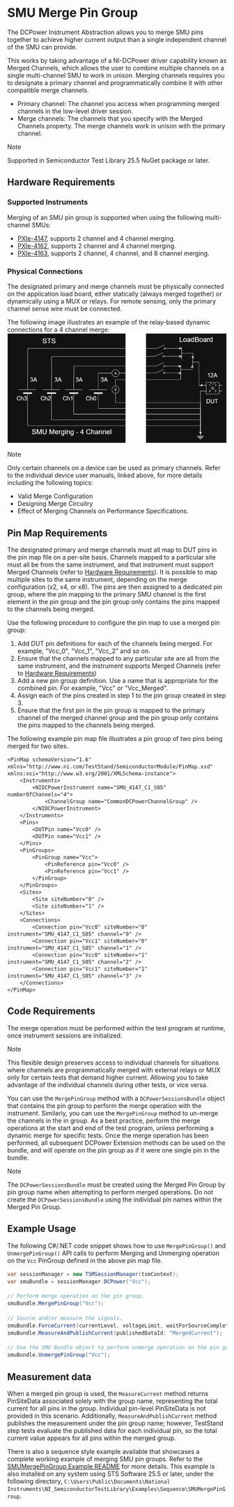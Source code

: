 # SMU Merge Pin Group

The DCPower Instrument Abstraction allows you to merge SMU pins together to achieve higher current output than a single independent channel of the SMU can provide.

This works by taking advantage of a NI-DCPower driver capability known as Merged Channels, which allows the user to combine multiple channels on a single multi-channel SMU to work in unison. Merging channels requires you to designate a primary channel and programmatically combine it with other compatible merge channels.

- Primary channel: The channel you access when programming merged channels in the low-level driver session.
- Merge channels: The channels that you specify with the Merged Channels property. The merge channels work in unison with the primary channel.

> [!NOTE]
> Supported in Semiconductor Test Library 25.5 NuGet package or later.

## Hardware Requirements

### Supported Instruments

Merging of an SMU pin group is supported when using the following multi-channel SMUs:

- [PXIe-4147](https://www.ni.com/docs/en-US/bundle/pxie-4147/page/merged-channels.html), supports 2 channel and 4 channel merging.
- [PXIe-4162](https://www.ni.com/docs/en-US/bundle/pxie-4162/page/merged-channels.html), supports 2 channel and 4 channel merging.
- [PXIe-4163](https://www.ni.com/docs/en-US/bundle/pxie-4163/page/merged-channels.html), supports 2 channel, 4 channel, and 8 channel merging.

### Physical Connections

The designated primary and merge channels must be physically connected on the application load board, either statically (always merged together) or dynamically using a MUX or relays.
For remote sensing, only the primary channel sense wire must be connected.

The following image illustrates an example of the relay-based dynamic connections for a 4 channel merge:
![SMUMergePinGroupSetup](../images/SMUMergePinGroupSetup.png)

> [!NOTE]
> Only certain channels on a device can be used as primary channels. Refer to the individual device user manuals, linked above, for more details including the following topics:
>
> - Valid Merge Configuration
> - Designing Merge Circuitry
> - Effect of Merging Channels on Performance Specifications.

## Pin Map Requirements

The designated primary and merge channels must all map to DUT pins in the pin map file on a per-site basis. Channels mapped to a particular site must all be from the same instrument, and that instrument must support Merged Channels (refer to [Hardware Requirements](#hardware-requirements)). It is possible to map multiple sites to the same instrument, depending on the merge configuration (x2, x4, or x8). The pins are then assigned to a dedicated pin group, where the pin mapping to the primary SMU channel is the first element in the pin group and the pin group only contains the pins mapped to the channels being merged.

Use the following procedure to configure the pin map to use a merged pin group:

1. Add DUT pin definitions for each of the channels being merged. For example, "Vcc_0", "Vcc_1", "Vcc_2" and so on.
2. Ensure that the channels mapped to any particular site are all from the same instrument, and the instrument supports Merged Channels (refer to [Hardware Requirements](#hardware-requirements))
3. Add a new pin group definition. Use a name that is appropriate for the combined pin. For example, "Vcc" or "Vcc_Merged".
4. Assign each of the pins created in step 1 to the pin group created in step 3.
5. Ensure that the first pin in the pin group is mapped to the primary channel of the merged channel group and the pin group only contains the pins mapped to the channels being merged.

The following example pin map file illustrates a pin group of two pins being merged for two sites.

```<?xml version="1.0" encoding="utf-8"?>
<PinMap schemaVersion="1.6" xmlns="http://www.ni.com/TestStand/SemiconductorModule/PinMap.xsd" xmlns:xsi="http://www.w3.org/2001/XMLSchema-instance">
    <Instruments>
        <NIDCPowerInstrument name="SMU_4147_C1_S05" numberOfChannels="4">
            <ChannelGroup name="CommonDCPowerChannelGroup" />
        </NIDCPowerInstrument>
    </Instruments>
    <Pins>
        <DUTPin name="Vcc0" />
        <DUTPin name="Vcc1" />
    </Pins>
    <PinGroups>
        <PinGroup name="Vcc">
            <PinReference pin="Vcc0" />
            <PinReference pin="Vcc1" />
        </PinGroup>
    </PinGroups>
    <Sites>
        <Site siteNumber="0" />
        <Site siteNumber="1" />
    </Sites>
    <Connections>
        <Connection pin="Vcc0" siteNumber="0" instrument="SMU_4147_C1_S05" channel="0" />
        <Connection pin="Vcc1" siteNumber="0" instrument="SMU_4147_C1_S05" channel="1" />
        <Connection pin="Vcc0" siteNumber="1" instrument="SMU_4147_C1_S05" channel="2" />
        <Connection pin="Vcc1" siteNumber="1" instrument="SMU_4147_C1_S05" channel="3" />
    </Connections>
</PinMap>
```

## Code Requirements

The merge operation must be performed within the test program at runtime, once instrument sessions are initialized.

> [!NOTE]
> This flexible design preserves access to individual channels for situations where channels are programmatically merged with external relays or MUX only for certain tests that demand higher current. Allowing you to take advantage of the individual channels during other tests, or vice versa.

You can use the `MergePinGroup` method with a `DCPowerSessionsBundle` object that contains the pin group to perform the merge operation with the instrument.
Similarly, you can use the `MergePinGroup` method to un-merge the channels in the in group.
As a best practice, perform the merge operations at the start and end of the test program, unless performing a dynamic merge for specific tests.
Once the merge operation has been performed, all subsequent DCPower Extension methods can be used on the bundle, and will operate on the pin group as if it were one single pin in the bundle.

> [!NOTE]
> The `DCPowerSessionsBundle` must be created using the Merged Pin Group by pin group name when attempting to perform merged operations. Do not create the `DCPowerSessionsBundle` using the individual pin names within the Merged Pin Group.

## Example Usage

The following C#/.NET code snippet shows how to use `MergePinGroup()` and `UnmergePinGroup()` API calls to perform Merging and Unmerging operation on the `Vcc` PinGroup defined in the above pin map file.

``` C#
var sessionManager = new TSMSessionManager(tsmContext);
var smuBundle = sessionManager.DCPower("Vcc");

// Perform merge operation on the pin group.
smuBundle.MergePinGroup("Vcc");

// Source and/or measure the signals.
smuBundle.ForceCurrent(currentLevel, voltageLimit, waitForSourceCompletion: true);
smuBundle.MeasureAndPublishCurrent(publishedDataId: "MergedCurrent");

// Use the SMU Bundle object to perform unmerge operation on the pin group.
smuBundle.UnmergePinGroup("Vcc");
```

## Measurement data

When a merged pin group is used, the `MeasureCurrent` method returns PinSiteData associated solely with the group name, representing the total current for all pins in the group. Individual pin-level PinSiteData is not provided in this scenario.  Additionally, `MeasureAndPublishCurrent` method publishes the measurement under the pin group name; however, TestStand step tests evaluate the published data for each individual pin, so the total current value appears for all pins within the merged group.

There is also a sequence style example available that showcases a complete working example of merging SMU pin groups.
Refer to the [SMUMergePinGroup Example README](https://github.com/ni/semi-test-library-dotnet/blob/main/Examples/source/Sequence/SMUMergePinGroup/README.md) for more details.
This example is also installed on any system using STS Software 25.5 or later, under the following directory, `C:\Users\Public\Documents\National Instruments\NI_SemiconductorTestLibrary\Examples\Sequence\SMUMergePinGroup`.

